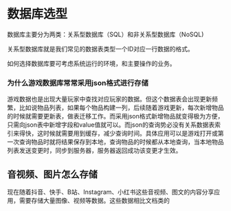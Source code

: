 # 数据库选型

数据库主要分为两类：关系型数据库（SQL）和非关系型数据库（NoSQL)

关系型数据库就是我们常见的数据表类型一个ID对应一行数据的格式。

如何选择数据库要可考虑系统运行的环境，和主要操作的业务。



### 为什么游戏数据库常常采用json格式进行存储

游戏数据也是出现大量玩家中查找对应玩家的数据。但这个数据表会出现更新频繁，比如说物品列表，如果每个物品构建一列，后续随着游戏更新，每次新增物品的时候就需要更新表，做表迁移工作。而采用json格式新增物品就变得极为方便，只需向json表中新增字段和value值就可以。而json的查询势必没有关系数据表索引来得快，这时候就需要用到缓存，减少查询时间。具体应用可以是游戏打开或第一次查询物品时就将结果保存到本地，查询物品的时候都从本地查询，当本地物品列表发送变更时，同步到服务器，服务器返回成功该变更才生效。



## 音视频、图片怎么存储

现在随着抖音、快手、B站、Instagram、小红书这些音视频、图文的内容分享应用，需要存储大量图像、视频等数据。这些数据相比文档类的